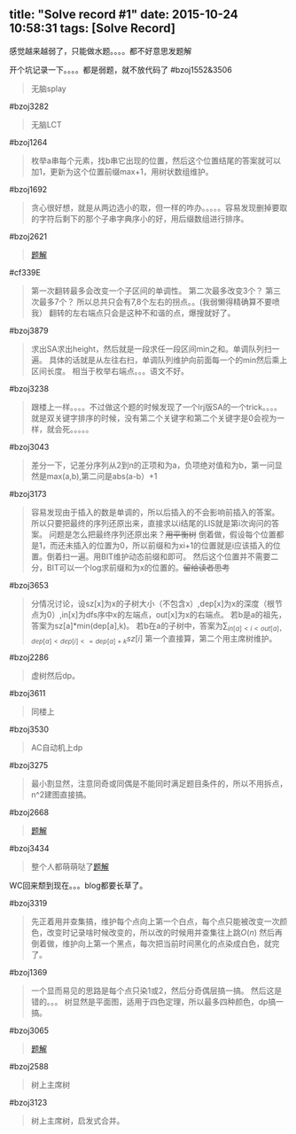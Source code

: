 title: "Solve record #1"
date: 2015-10-24 10:58:31
tags: [Solve Record]
---
感觉越来越弱了，只能做水题。。。。都不好意思发题解
<!--more-->
开个坑记录一下。。。。都是弱题，就不放代码了
#bzoj1552&3506
>无脑splay

#bzoj3282
>无脑LCT

#bzoj1264
>枚举a串每个元素，找b串它出现的位置，然后这个位置结尾的答案就可以加1，更新为这个位置前缀max+1，用树状数组维护。

#bzoj1692
>贪心很好想，就是从两边选小的取，但一样的咋办。。。。。容易发现删掉要取的字符后剩下的那个子串字典序小的好，用后缀数组进行排序。

#bzoj2621
>[题解](http://bakser.gitcafe.com/2015/01/28/bzoj2621-Usaco2012-Mar-Cows-in-a-Skyscraper/)

#cf339E
>第一次翻转最多会改变一个子区间的单调性。
第二次最多改变3个？
第三次最多7个？
所以总共只会有7,8个左右的拐点。。(我弱懒得精确算不要喷我）
翻转的左右端点只会是这种不和谐的点，爆搜就好了。

#bzoj3879
>求出SA求出height，然后就是一段求任一段区间min之和。单调队列扫一遍。
具体的话就是从左往右扫，单调队列维护向前面每一个的min然后乘上区间长度。
相当于枚举右端点。。。语文不好。

#bzoj3238
>跟楼上一样。。。。不过做这个题的时候发现了一个lrj版SA的一个trick。。。。就是双关键字排序的时候，没有第二个关键字和第二个关键字是0会视为一样，就会死。。。。。

#bzoj3043
>差分一下，记差分序列从2到n的正项和为a，负项绝对值和为b，第一问显然是max(a,b),第二问是abs(a-b）+1

#bzoj3173
>容易发现由于插入的数是单调的，所以后插入的不会影响前插入的答案。
所以只要把最终的序列还原出来，直接求以i结尾的LIS就是第i次询问的答案。
问题是怎么把最终序列还原出来？<del>用平衡树</del>
倒着做，假设每个位置都是1，而还未插入的位置为0，所以前缀和为xi+1的位置就是i应该插入的位置。倒着扫一遍。用BIT维护动态前缀和即可。
然后这个位置并不需要二分，BIT可以一个log求前缀和为x的位置的。<del>留给读者思考</del>

#bzoj3653
>分情况讨论，设sz[x]为x的子树大小（不包含x）,dep[x]为x的深度（根节点为0）,in[x]为dfs序中x的左端点，out[x]为x的右端点。
若b是a的祖先，答案为sz[a]\*min(dep[a],k)。
若b在a的子树中，答案为$\sum_{in[a]<i<out[a]，dep[a]<dep[i]<=dep[a]+k} sz[i]$
第一个直接算，第二个用主席树维护。

#bzoj2286
>虚树然后dp。

#bzoj3611
>同楼上

#bzoj3530
>AC自动机上dp

#bzoj3275
>最小割显然，注意同奇或同偶是不能同时满足题目条件的，所以不用拆点，n^2建图直接搞。

#bzoj2668
>[题解](http://bakser.gitcafe.com/2015/02/04/bzoj2668-CQOI2012-%E4%BA%A4%E6%8D%A2%E6%A3%8B%E5%AD%90/)

#bzoj3434
>整个人都萌萌哒了[题解](http://bakser.gitcafe.com/2015/02/04/bzoj3434-Wc2014-%E6%97%B6%E7%A9%BA%E7%A9%BF%E6%A2%AD/)

WC回来颓到现在。。。blog都要长草了。

#bzoj3319
>先正着用并查集搞，维护每个点向上第一个白点，每个点只能被改变一次颜色，改变时记录啥时候改变的，所以改的时候用并查集往上跳$O(n)$
然后再倒着做，维护向上第一个黑点，每次把当前时间黑化的点染成白色，就完了。

#bzoj1369
>一个显而易见的思路是每个点只染1或2，然后分奇偶层搞一搞。
然后这是错的。。。
树显然是平面图，适用于四色定理，所以最多四种颜色，dp搞一搞。

#bzoj3065
>[题解]("http://bakser.gitcafe.io/2015/03/11/bzoj3065-%E5%B8%A6%E6%8F%92%E5%85%A5%E5%8C%BA%E9%97%B4K%E5%B0%8F%E5%80%BC/")

#bzoj2588
>树上主席树

#bzoj3123
>树上主席树，启发式合并。

